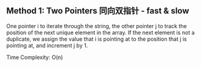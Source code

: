 ## Method 1: Two Pointers 同向双指针 - fast & slow

One pointer i to iterate through the string, the other pointer j to track the position of the next unique element in the array. If the next element is not a duplicate, we assign the value that i is pointing at to the position that j is pointing at, and increment j by 1.

Time Complexity: O(n)
